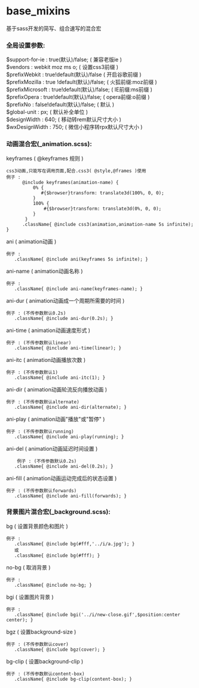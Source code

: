 # base_mixins
基于sass开发的简写、组合速写的混合宏<br>

### 全局设置参数:
$support-for-ie   : true(默认)/false;  ( 兼容老版ie ) <br>
$vendors          : webkit moz ms o;  ( 设置css3前缀 )<br>
$prefixWebkit     : true!default(默认)/false   ( 开启谷歌前缀 )<br>
$prefixMozilla    : true !default(默认)/false; ( 火狐前缀:moz前缀 )<br>
$prefixMicrosoft  : true!default(默认)/false;  ( IE前缀:ms前缀 )<br>
$prefixOpera      : true!default(默认)/false;  ( opera前缀:o前缀 )<br>
$prefixNo         : false!default(默认)/false; ( 默认 )<br>
$global-unit      : px;  ( 默认补全单位 )<br>
$designWidth      : 640; ( 移动转rem默认尺寸大小 ) <br>
$wxDesignWidth    : 750;    ( 微信小程序转rpx默认尺寸大小 ) <br>

### 动画混合宏(_animation.scss):
keyframes ( @keyframes 规则 )<br>
```
css3动画,只能写在调用页面,配合.css3( @style,@frames )使用    
例子 :                                                                
      @include keyframes(animation-name) {                                                
          0% {                                                             
             #{$browser}transform: translate3d(100%, 0, 0);                
          }                                                                
          100% {                                                           
              #{$browser}transform: translate3d(0%, 0, 0);                 
          }                                                                
       }                                                                    
      .className{ @include css3(animation,animation-name 5s infinite); }
``` 
ani ( animation动画 )<br>
```
例子 :
   .className{ @include ani(keyframes 5s infinite); }    
```
ani-name ( animation动画名称 )<br>
```
例子 :
   .className{ @include ani-name(keyframes-name); }  
```
ani-dur ( animation动画成一个周期所需要的时间 )<br>
```
例子 : (不传参数默认0.2s)
   .className{ @include ani-dur(0.2s); }  
```
ani-time ( animation动画速度形式 )<br>
```
例子 : (不传参数默认linear)
   .className{ @include ani-time(linear); }  
```
ani-itc ( animation动画播放次数 )<br>
```
例子 : (不传参数默认1)
   .className{ @include ani-itc(1); }  
```
ani-dir ( animation动画轮流反向播放动画 )<br>
```
例子 : (不传参数默认alternate)
   .className{ @include ani-dir(alternate); }  
```
ani-play ( animation动画"播放"或"暂停" )<br>
```
例子 : (不传参数默认running)
   .className{ @include ani-play(running); }  
```
ani-del ( animation动画延迟时间设置 )<br>
```
    例子 : (不传参数默认0.2s)
   .className{ @include ani-del(0.2s); }  
```
ani-fill ( animation动画运动完成后的状态设置 )<br>
```
例子 : (不传参数默认forwards)
   .className{ @include ani-fill(forwards); }  
```

### 背景图片混合宏(_background.scss):

bg ( 设置背景颜色和图片 )<br>
```
例子 :
   .className{ @include bg(#fff,'../i/a.jpg'); }  
   或
   .className{ @include bg(#fff); }  
```
no-bg ( 取消背景 )<br>
```
例子 :
   .className{ @include no-bg; }   
```
bgi ( 设置图片背景 )<br>
```
例子 :
   .className{ @include bgi('../i/new-close.gif',$position:center center); }  
```
bgz ( 设置background-size )<br/>
```
例子 : (不传参数默认cover)
   .className{ @include bgz(cover); }  
```
bg-clip ( 设置background-clip )<br>
```
例子 : (不传参数默认content-box)
   .className{ @include bg-clip(content-box); }  
```